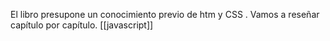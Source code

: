El libro presupone un conocimiento previo de htm y CSS . Vamos a reseñar capítulo por capítulo. [[javascript]]